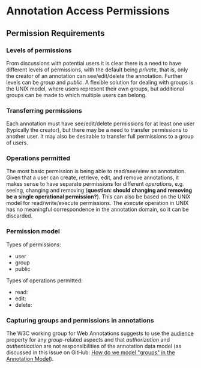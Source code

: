 # Annotation Access Permissions

## Permission Requirements

### Levels of permissions

From discussions with potential users it is clear there is a need to have different levels of permissions, with the default being *private*, that is, only the creator of an annotation can see/edit/delete the annotation. Further levels can be *group* and *public*. A flexible solution for dealing with groups is the UNIX model, where users represent their own groups, but additional groups can be made to which multiple users can belong.

### Transferring permissions

Each annotation must have see/edit/delete permissions for at least one user (typically the creator), but there may be a need to transfer permissions to another user. It may also be desirable to transfer full permissions to a group of users.

### Operations permitted

The most basic permission is being able to read/see/view an annotation. Given that a user can create, retrieve, edit, and remove annotations, it makes sense to have separate permissions for different *operations*, e.g. seeing, changing and removing (**question: should changing and removing be a single operational permission?**). This can also be based on the UNIX model for read/write/execute permissions. The *execute* operation in UNIX has no meaningful correspondence in the annotation domain, so it can be discarded.

### Permission model

Types of permissions:

+ user
+ group
+ public

Types of operations permitted:

+ read:
+ edit:
+ delete:

### Capturing groups and permissions in annotations

The W3C working group for Web Annotations suggests to use the [audience](https://www.w3.org/TR/annotation-model/#intended-audience) property for any *group*-related aspects and that *authorization* and *authentication* are not responsibilities of the annotation data model (as discussed in this issue on GitHub: [How do we model "groups" in the Annotation Model](https://github.com/w3c/web-annotation/issues/119)). 
